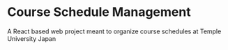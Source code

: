 # Course Schedule Management

A React based web project meant to organize course schedules at Temple University Japan
